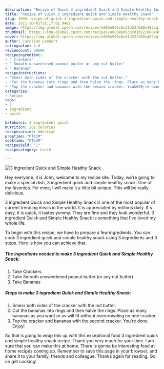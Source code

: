 ```yaml
---
description: "Recipe of Quick 3 ingredient Quick and Simple Healthy Snack"
title: "Recipe of Quick 3 ingredient Quick and Simple Healthy Snack"
slug: 1098-recipe-of-quick-3-ingredient-quick-and-simple-healthy-snack
date: 2021-10-01T11:17:02.948Z
image: https://img-global.cpcdn.com/recipes/e885e905c6cd1d22/680x482cq70/3-ingredient-quick-and-simple-healthy-snack-recipe-main-photo.jpg
thumbnail: https://img-global.cpcdn.com/recipes/e885e905c6cd1d22/680x482cq70/3-ingredient-quick-and-simple-healthy-snack-recipe-main-photo.jpg
cover: https://img-global.cpcdn.com/recipes/e885e905c6cd1d22/680x482cq70/3-ingredient-quick-and-simple-healthy-snack-recipe-main-photo.jpg
author: Caroline Lambert
ratingvalue: 4.6
reviewcount: 38600
recipeingredient:
- " Crackers"
- " Smooth unsweetened peanut butter or any nut butter"
- " Bananas"
recipeinstructions:
- "Smear both sides of the cracker with the nut butter."
- "Cut the bananas into rings and then halve the rings. Place as many bananas as you want or as will fit without overcrowding on one cracker."
- "Top the cracker and bananas with the second cracker. You&#39;re done. Enjoy!"
categories:
- Recipe
tags:
- 3
- ingredient
- quick

katakunci: 3 ingredient quick 
nutrition: 262 calories
recipecuisine: American
preptime: "PT21M"
cooktime: "PT53M"
recipeyield: "1"
recipecategory: Lunch

---
```



![3 ingredient Quick and Simple Healthy Snack](https://img-global.cpcdn.com/recipes/e885e905c6cd1d22/680x482cq70/3-ingredient-quick-and-simple-healthy-snack-recipe-main-photo.jpg)

Hey everyone, it is John, welcome to my recipe site. Today, we're going to make a special dish, 3 ingredient quick and simple healthy snack. One of my favorites. For mine, I will make it a little bit unique. This will be really delicious.

3 ingredient Quick and Simple Healthy Snack is one of the most popular of current trending meals in the world. It is appreciated by millions daily. It's easy, it is quick, it tastes yummy. They are fine and they look wonderful. 3 ingredient Quick and Simple Healthy Snack is something that I've loved my whole life.




To begin with this recipe, we have to prepare a few ingredients. You can cook 3 ingredient quick and simple healthy snack using 3 ingredients and 3 steps. Here is how you can achieve that.

<!--inarticleads1-->

##### The ingredients needed to make 3 ingredient Quick and Simple Healthy Snack:

1. Take  Crackers
1. Take  Smooth unsweetened peanut butter (or any nut butter)
1. Take  Bananas




<!--inarticleads2-->

##### Steps to make 3 ingredient Quick and Simple Healthy Snack:

1. Smear both sides of the cracker with the nut butter.
1. Cut the bananas into rings and then halve the rings. Place as many bananas as you want or as will fit without overcrowding on one cracker.
1. Top the cracker and bananas with the second cracker. You&#39;re done. Enjoy!




So that is going to wrap this up with this exceptional food 3 ingredient quick and simple healthy snack recipe. Thank you very much for your time. I am sure that you can make this at home. There is gonna be interesting food at home recipes coming up. Remember to save this page in your browser, and share it to your family, friends and colleague. Thanks again for reading. Go on get cooking!
